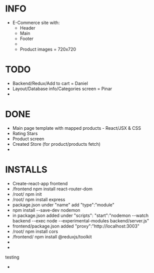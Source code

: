 # INFO

- E-Commerce site with:
  - Header
  - Main
  - Footer
  -
  - Product images = 720x720

# TODO

- Backend/Redux/Add to cart = Daniel
- Layout/Database info/Categories screen = Pinar
-

# DONE

- Main page template with mapped products - React/JSX & CSS
- Rating Stars
- Product screen
- Created Store (for product/products fetch)
-

# INSTALLS

- Create-react-app frontend
- /frontend npm install react-router-dom
- /root/ npm init
- /root/ npm install express
- package.json under "name" add "type":"module"
- npm install --save-dev nodemon
- in package.json added under "scripts": "start":"nodemon --watch backend --exec node --experimental-modules backend/server.js"
- frontend/package.json added "proxy":"http://localhost:3003"
- /root/ npm install cors
- /frontend/ npm install @reduxjs/toolkit
-
-

testing

-
